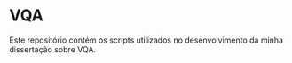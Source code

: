 # VQA
Este repositório contém os scripts utilizados no desenvolvimento da minha dissertação sobre VQA.
